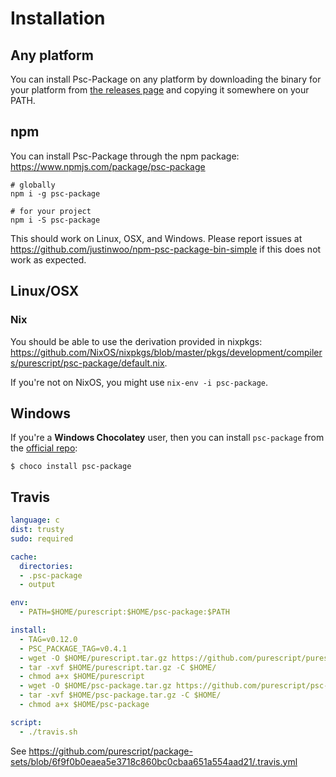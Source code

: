# Installation

## Any platform

You can install Psc-Package on any platform by downloading the binary for your platform from [the releases page](https://github.com/purescript/psc-package/releases) and copying it somewhere on your PATH.

## npm

You can install Psc-Package through the npm package: <https://www.npmjs.com/package/psc-package>

```
# globally
npm i -g psc-package

# for your project
npm i -S psc-package
```

This should work on Linux, OSX, and Windows. Please report issues at <https://github.com/justinwoo/npm-psc-package-bin-simple> if this does not work as expected.

## Linux/OSX

### Nix

You should be able to use the derivation provided in nixpkgs: <https://github.com/NixOS/nixpkgs/blob/master/pkgs/development/compilers/purescript/psc-package/default.nix>.

If you're not on NixOS, you might use `nix-env -i psc-package`.

## Windows

If you're a **Windows Chocolatey** user, then you can install `psc-package` from the [official repo](https://chocolatey.org/packages/psc-package):

```
$ choco install psc-package
```

## Travis

```yaml
language: c
dist: trusty
sudo: required

cache:
  directories:
  - .psc-package
  - output

env:
  - PATH=$HOME/purescript:$HOME/psc-package:$PATH

install:
  - TAG=v0.12.0
  - PSC_PACKAGE_TAG=v0.4.1
  - wget -O $HOME/purescript.tar.gz https://github.com/purescript/purescript/releases/download/$TAG/linux64.tar.gz
  - tar -xvf $HOME/purescript.tar.gz -C $HOME/
  - chmod a+x $HOME/purescript
  - wget -O $HOME/psc-package.tar.gz https://github.com/purescript/psc-package/releases/download/$PSC_PACKAGE_TAG/linux64.tar.gz
  - tar -xvf $HOME/psc-package.tar.gz -C $HOME/
  - chmod a+x $HOME/psc-package

script:
  - ./travis.sh
```

See <https://github.com/purescript/package-sets/blob/6f9f0b0eaea5e3718c860bc0cbaa651a554aad21/.travis.yml>
